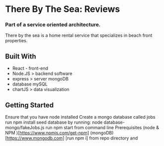 
# There By The Sea: Reviews 

### Part of a service oriented architecture. 

There by the sea is a home rental service that specializes in beach front properties. 

## Built With
- React - front-end 
- Node.JS > backend software 
- express > server mongoDB 
-  database mySQL
- chartJS > data visualization 

## Getting Started
Ensure that you have node installed
Create a mongo database called jobs
run npm install
seed database by running: node database-mongo/fakeJobs.js
run npm start from command line
Prerequisites
(node & NPM )[https://www.npmjs.com/get-npm]
(mongoDB)[https://www.mongodb.com]
[run npm i] from repo directory and
